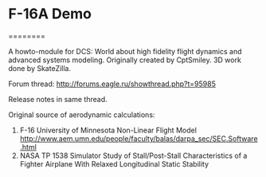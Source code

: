 # F-16A Demo
========

A howto-module for DCS: World about high fidelity flight dynamics and advanced systems modeling. 
Originally created by CptSmiley. 3D work done by SkateZilla.

Forum thread: http://forums.eagle.ru/showthread.php?t=95985

Release notes in same thread.

Original source of aerodynamic calculations:
1) F-16 University of Minnesota Non-Linear Flight Model
    http://www.aem.umn.edu/people/faculty/balas/darpa_sec/SEC.Software.html
2) NASA TP 1538 Simulator Study of Stall/Post-Stall Characteristics of a 
    Fighter Airplane With Relaxed Longitudinal Static Stability

